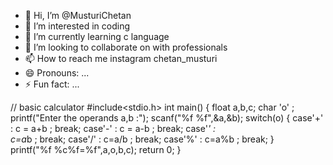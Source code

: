 - 👋 Hi, I’m @MusturiChetan
- 👀 I’m interested in coding
- 🌱 I’m currently learning c language 
- 💞️ I’m looking to collaborate on with professionals 
- 📫 How to reach me instagram chetan_musturi
- 😄 Pronouns: ...
- ⚡ Fun fact: ...

<!---
MusturiChetan/MusturiChetan is a ✨ special ✨ repository because its `README.md` (this file) appears on your GitHub profile.
You can click the Preview link to take a look at your changes.
--->
// basic calculator
#include<stdio.h>
int main()
{
float a,b,c;
char 'o' ;
printf("Enter the operands a,b :");
scanf("%f %f",&a,&b);
switch(o)
{
case'+' :
         c = a+b ;
         break;
case'-' :
        c = a-b ;
        break;
case'*' :        
        c=a*b ;
        break;
case'/' :
       c=a/b ;
       break;
case'%' :
       c=a%b ;
       break;
  }     
printf("%f %c%f=%f",a,o,b,c);
return 0;
}
